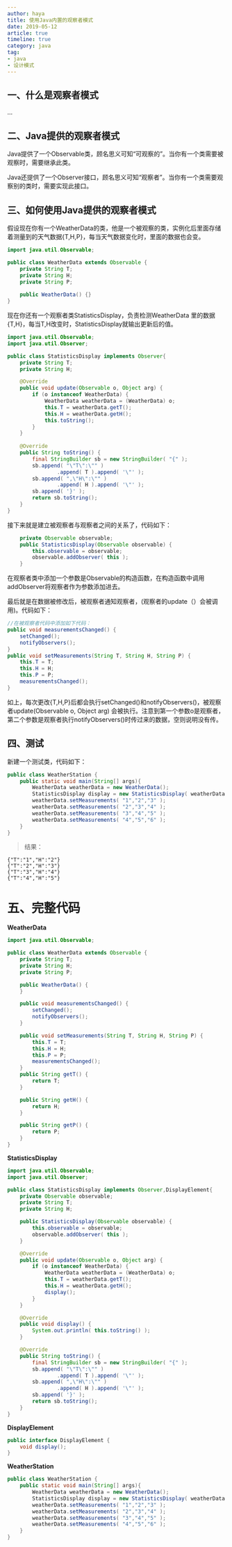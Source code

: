 ```yaml
---
author: haya
title: 使用Java内置的观察者模式
date: 2019-05-12
article: true
timeline: true
category: java
tag:
- java
- 设计模式
---
```


## 一、什么是观察者模式
...
## 二、Java提供的观察者模式
Java提供了一个Observable类，顾名思义可知“可观察的”。当你有一个类需要被观察时，需要继承此类。

Java还提供了一个Observer接口，顾名思义可知“观察者”。当你有一个类需要观察别的类时，需要实现此接口。

## 三、如何使用Java提供的观察者模式
假设现在你有一个WeatherData的类，他是一个被观察的类，实例化后里面存储着测量到的天气数据{T,H,P}，每当天气数据变化时，里面的数据也会变。
```java
import java.util.Observable;

public class WeatherData extends Observable {
    private String T;
    private String H;
    private String P;
    
    public WeatherData() {}
}
```
现在你还有一个观察者类StatisticsDisplay，负责检测WeatherData 里的数据{T,H}，每当T,H改变时，StatisticsDisplay就输出更新后的值。
```java
import java.util.Observable;
import java.util.Observer;

public class StatisticsDisplay implements Observer{
    private String T;
    private String H;

    @Override
    public void update(Observable o, Object arg) {
        if (o instanceof WeatherData) {
            WeatherData weatherData = (WeatherData) o;
            this.T = weatherData.getT();
            this.H = weatherData.getH();
            this.toString();
        }
    }
    
    @Override
    public String toString() {
        final StringBuilder sb = new StringBuilder( "{" );
        sb.append( "\"T\":\"" )
                .append( T ).append( '\"' );
        sb.append( ",\"H\":\"" )
                .append( H ).append( '\"' );
        sb.append( '}' );
        return sb.toString();
    }
}
```

接下来就是建立被观察者与观察者之间的关系了，代码如下：

```java
    private Observable observable;
    public StatisticsDisplay(Observable observable) {
        this.observable = observable;
        observable.addObserver( this );
    }
```

在观察者类中添加一个参数是Observable的构造函数，在构造函数中调用addObserver将观察者作为参数添加进去。

最后就是在数据被修改后，被观察者通知观察者，(观察者的update（）会被调用)。代码如下：
```java
//在被观察者代码中添加如下代码：
public void measurementsChanged() {
    setChanged();
    notifyObservers();
}
public void setMeasurements(String T, String H, String P) {
    this.T = T;
    this.H = H;
    this.P = P;
    measurementsChanged();
}
```

如上，每次更改{T,H,P}后都会执行setChanged()和notifyObservers()，被观察者update(Observable o, Object arg) 会被执行。注意到第一个参数o是观察者，第二个参数是观察者执行notifyObservers()时传过来的数据，空则说明没有传。

## 四、测试
新建一个测试类，代码如下：
```java
public class WeatherStation {
    public static void main(String[] args){
        WeatherData weatherData = new WeatherData();
        StatisticsDisplay display = new StatisticsDisplay( weatherData );
        weatherData.setMeasurements( "1","2","3" );
        weatherData.setMeasurements( "2","3","4" );
        weatherData.setMeasurements( "3","4","5" );
        weatherData.setMeasurements( "4","5","6" );
    }
}
```
>结果：
```
{"T":"1","H":"2"}
{"T":"2","H":"3"}
{"T":"3","H":"4"}
{"T":"4","H":"5"}
```


# 五、完整代码
**WeatherData**
```java
import java.util.Observable;

public class WeatherData extends Observable {
    private String T;
    private String H;
    private String P;

    public WeatherData() {
    }

    public void measurementsChanged() {
        setChanged();
        notifyObservers();
    }

    public void setMeasurements(String T, String H, String P) {
        this.T = T;
        this.H = H;
        this.P = P;
        measurementsChanged();
    }
    public String getT() {
        return T;
    }

    public String getH() {
        return H;
    }

    public String getP() {
        return P;
    }
}

```
**StatisticsDisplay**
```java
import java.util.Observable;
import java.util.Observer;

public class StatisticsDisplay implements Observer,DisplayElement{
    private Observable observable;
    private String T;
    private String H;

    public StatisticsDisplay(Observable observable) {
        this.observable = observable;
        observable.addObserver( this );
    }

    @Override
    public void update(Observable o, Object arg) {
        if (o instanceof WeatherData) {
            WeatherData weatherData = (WeatherData) o;
            this.T = weatherData.getT();
            this.H = weatherData.getH();
            display();
        }
    }

    @Override
    public void display() {
        System.out.println( this.toString() );
    }

    @Override
    public String toString() {
        final StringBuilder sb = new StringBuilder( "{" );
        sb.append( "\"T\":\"" )
                .append( T ).append( '\"' );
        sb.append( ",\"H\":\"" )
                .append( H ).append( '\"' );
        sb.append( '}' );
        return sb.toString();
    }
}

```

**DisplayElement**
```java
public interface DisplayElement {
    void display();
}
```
**WeatherStation**
```java
public class WeatherStation {
    public static void main(String[] args){
        WeatherData weatherData = new WeatherData();
        StatisticsDisplay display = new StatisticsDisplay( weatherData );
        weatherData.setMeasurements( "1","2","3" );
        weatherData.setMeasurements( "2","3","4" );
        weatherData.setMeasurements( "3","4","5" );
        weatherData.setMeasurements( "4","5","6" );
    }
}
```